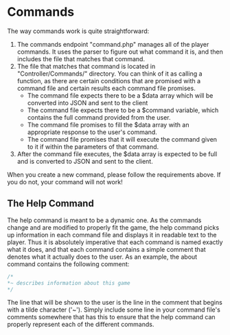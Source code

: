 # Commands

The way commands work is quite straightforward:

1. The commands endpoint "command.php" manages all of the player commands. It uses the parser to figure
out what command it is, and then includes the file that matches that command.
2. The file that matches that command is located in "Controller/Commands/" directory. You can think of it as calling
a function, as there are certain conditions that are promised with a command file and certain results each command
file promises.
    * The command file expects there to be a $data array which will be converted into JSON and sent to the client
    * The command file expects there to be a $command variable, which contains the full command provided from the
    user.
    * The command file promises to fill the $data array with an appropriate response to the user's command.
    * The command file promises that it will execute the command given to it if within the parameters of that command.
3. After the command file executes, the $data array is expected to be full and is converted to JSON and sent to the
client.

When you create a new command, please follow the requirements above. If you do not, your command will not work!

## The Help Command

The help command is meant to be a dynamic one. As the commands change and are modified to properly fit the game, the
help command picks up information in each command file and displays it in readable text to the player. Thus it is
absolutely imperative that each command is named exactly what it does, and that each command contains a simple
comment that denotes what it actually does to the user. As an example, the about command contains the following
comment:
```php
/*
*~ describes information about this game
*/
```
    
The line that will be shown to the user is the line in the comment that begins with a tilde character ('~'). Simply
include some line in your command file's comments somewhere that has this to ensure that the help command can properly
represent each of the different commands.